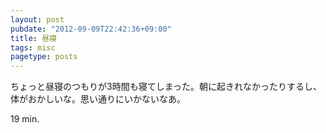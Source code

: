 ```yaml
---
layout: post
pubdate: "2012-09-09T22:42:36+09:00"
title: 昼寝
tags: misc
pagetype: posts
---
```

ちょっと昼寝のつもりが3時間も寝てしまった。朝に起きれなかったりするし、体がおかしいな。思い通りにいかないなあ。

19 min.
